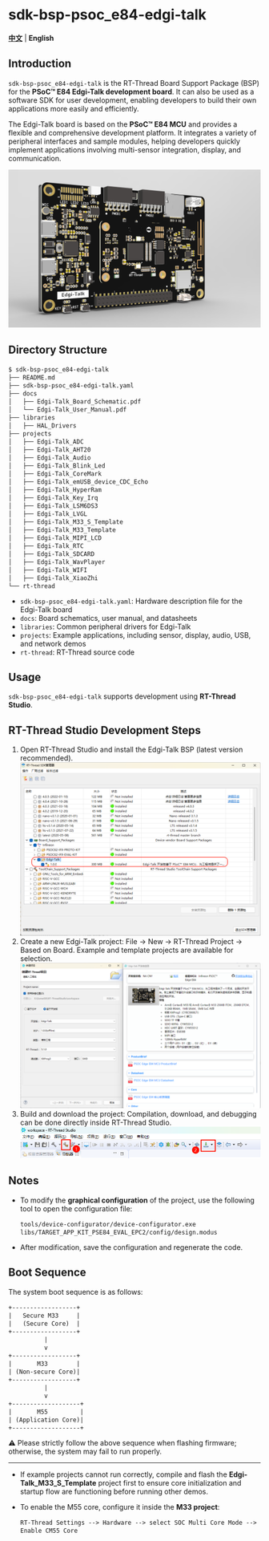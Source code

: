 # sdk-bsp-psoc_e84-edgi-talk

[**中文**](./README_zh.md) | **English**

## Introduction

`sdk-bsp-psoc_e84-edgi-talk` is the RT-Thread Board Support Package (BSP) for the **PSoC™ E84 Edgi-Talk development board**.
It can also be used as a software SDK for user development, enabling developers to build their own applications more easily and efficiently.

The Edgi-Talk board is based on the **PSoC™ E84 MCU** and provides a flexible and comprehensive development platform.
It integrates a variety of peripheral interfaces and sample modules, helping developers quickly implement applications involving multi-sensor integration, display, and communication.

![Edgi-Talk](docs/figures/board_large.jpg)

## Directory Structure

```
$ sdk-bsp-psoc_e84-edgi-talk
├── README.md
├── sdk-bsp-psoc_e84-edgi-talk.yaml
├── docs
│   ├── Edgi-Talk_Board_Schematic.pdf
│   └── Edgi-Talk_User_Manual.pdf
├── libraries
│   ├── HAL_Drivers
├── projects
│   ├── Edgi-Talk_ADC
│   ├── Edgi-Talk_AHT20
│   ├── Edgi-Talk_Audio
│   ├── Edgi-Talk_Blink_Led
│   ├── Edgi-Talk_CoreMark
│   ├── Edgi-Talk_emUSB_device_CDC_Echo
│   ├── Edgi-Talk_HyperRam
│   ├── Edgi-Talk_Key_Irq
│   ├── Edgi-Talk_LSM6DS3
│   ├── Edgi-Talk_LVGL
│   ├── Edgi-Talk_M33_S_Template
│   ├── Edgi-Talk_M33_Template
│   ├── Edgi-Talk_MIPI_LCD
│   ├── Edgi-Talk_RTC
│   ├── Edgi-Talk_SDCARD
│   ├── Edgi-Talk_WavPlayer
│   ├── Edgi-Talk_WIFI
│   ├── Edgi-Talk_XiaoZhi
└── rt-thread
```

* `sdk-bsp-psoc_e84-edgi-talk.yaml`: Hardware description file for the Edgi-Talk board
* `docs`: Board schematics, user manual, and datasheets
* `libraries`: Common peripheral drivers for Edgi-Talk
* `projects`: Example applications, including sensor, display, audio, USB, and network demos
* `rt-thread`: RT-Thread source code

## Usage

`sdk-bsp-psoc_e84-edgi-talk` supports development using **RT-Thread Studio**.

## **RT-Thread Studio Development Steps**

1. Open RT-Thread Studio and install the Edgi-Talk BSP (latest version recommended).
   ![Edgi-Talk](docs/figures/1.png)
2. Create a new Edgi-Talk project:
   File -> New -> RT-Thread Project -> Based on Board.
   Example and template projects are available for selection.
   ![project](docs/figures/2.png)
3. Build and download the project:
   Compilation, download, and debugging can be done directly inside RT-Thread Studio.
   ![Build](docs/figures/3.png)
## Notes

* To modify the **graphical configuration** of the project, use the following tool to open the configuration file:

  ```
  tools/device-configurator/device-configurator.exe
  libs/TARGET_APP_KIT_PSE84_EVAL_EPC2/config/design.modus
  ```

* After modification, save the configuration and regenerate the code.

## Boot Sequence

The system boot sequence is as follows:

```
+------------------+
|   Secure M33     |
|   (Secure Core)  |
+------------------+
          |
          v
+------------------+
|       M33        |
| (Non-secure Core)|
+------------------+
          |
          v
+-------------------+
|       M55         |
| (Application Core)|
+-------------------+
```

⚠️ Please strictly follow the above sequence when flashing firmware; otherwise, the system may fail to run properly.

---

* If example projects cannot run correctly, compile and flash the **Edgi-Talk_M33_S_Template** project first to ensure core initialization and startup flow are functioning before running other demos.
* To enable the M55 core, configure it inside the **M33 project**:

  ```
  RT-Thread Settings --> Hardware --> select SOC Multi Core Mode --> Enable CM55 Core
  ```

